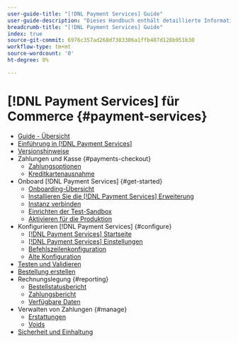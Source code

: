 ```yaml
---
user-guide-title: "[!DNL Payment Services] Guide"
user-guide-description: "Dieses Handbuch enthält detaillierte Informationen zum Installieren und Konfigurieren von [!DNL Payment Services] für Ihre [!DNL Adobe Commerce] oder [!DNL Magento Open Source] speichern."
breadcrumb-title: "[!DNL Payment Services] Guide"
index: true
source-git-commit: 6976c357ad268d7383306a1ffb407d128b951b30
workflow-type: tm+mt
source-wordcount: '0'
ht-degree: 0%

---
```



# [!DNL Payment Services] für Commerce {#payment-services}

- [Guide - Übersicht](guide-overview.md)
- [Einführung in [!DNL Payment Services]](overview.md)
- [Versionshinweise](release-notes.md)
- Zahlungen und Kasse {#payments-checkout}
   - [Zahlungsoptionen](payments-options.md)
   - [Kreditkartenausnahme](vaulting.md)
- Onboard [!DNL Payment Services] {#get-started}
   - [Onboarding-Übersicht](onboard.md)
   - [Installieren Sie die [!DNL Payment Services] Erweiterung](install.md)
   - [Instanz verbinden](connect.md)
   - [Einrichten der Test-Sandbox](sandbox.md)
   - [Aktivieren für die Produktion](production.md)
- Konfigurieren [!DNL Payment Services] {#configure}
   - [[!DNL Payment Services] Startseite](payments-home.md)
   - [[!DNL Payment Services] Einstellungen](settings.md)
   - [Befehlszeilenkonfiguration](configure-cli.md)
   - [Alte Konfiguration](configure-admin.md)
- [Testen und Validieren](test-validate.md)
- [Bestellung erstellen](create-order.md)
- Rechnungslegung {#reporting}
   - [Bestellstatusbericht](order-payment-status.md)
   - [Zahlungsbericht](payouts.md)
   - [Verfügbare Daten](data.md)
- Verwalten von Zahlungen {#manage}
   - [Erstattungen](refunds.md)
   - [Voids](voids.md)
- [Sicherheit und Einhaltung](security.md)
